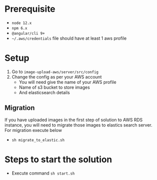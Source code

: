# Prerequisite

- `node 12.x`
- `npm 6.x`
- `@angular/cli 9+`
- `~/.aws/credentials` file should have at least 1 aws profile

# Setup

1) Go to `image-upload-aws/server/src/config`
2) Change the config as per your AWS account
    - You will need give the name of your AWS profile
    - Name of s3 bucket to store images
    - And elasticsearch details
    
## Migration

If you have uploaded images in the first step of solution to
AWS RDS instance, you will need to migrate those images
to elastics search server. For migration execute below

- `sh migrate_to_elastic.sh`

# Steps to start the solution

- Execute command `sh start.sh`
